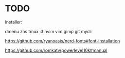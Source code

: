 # TODO

installer:

dmenu
zhs
tmux
i3
nvim
vim
gimp
git
mycli


https://github.com/ryanoasis/nerd-fonts#font-installation

https://github.com/romkatv/powerlevel10k#manual

